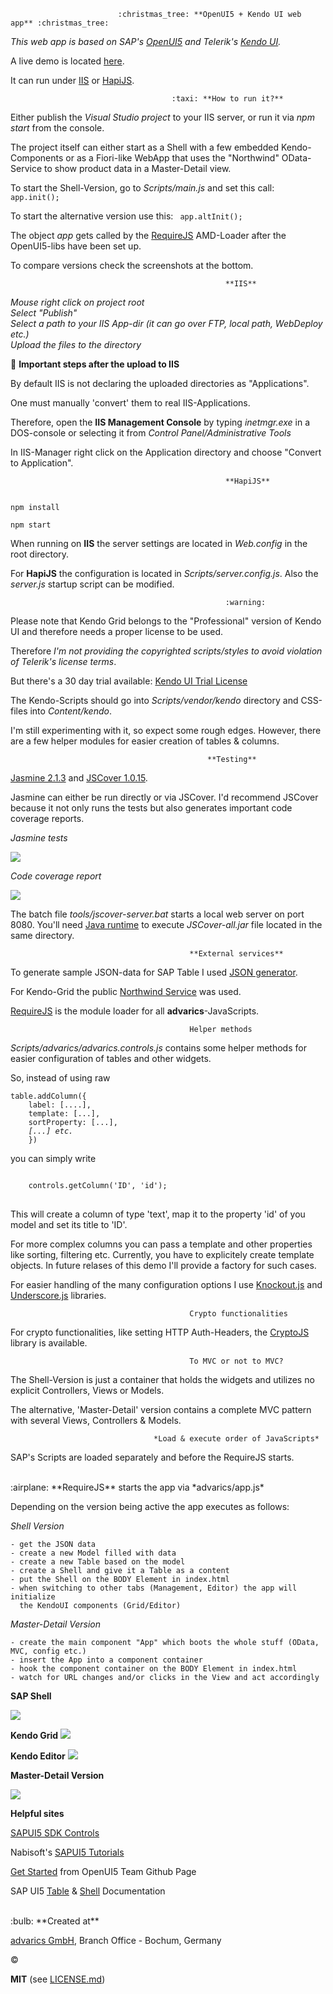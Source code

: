                             :christmas_tree: **OpenUI5 + Kendo UI web app** :christmas_tree:

*This web app is based on SAP's <a href="https://sap.github.io/openui5/" target="_blank">OpenUI5</a> and Telerik's <a href="http://www.telerik.com/kendo-ui" target="_blank">Kendo UI</a>.*

A live demo is located <a href="http://brakmic.de/openui5/" target="_blank">here</a>.

It can run under <a href="http://www.iis.net/" target="_blank">IIS</a> or <a href="http://hapijs.com/" target="_blank">HapiJS</a>.

                                        :taxi: **How to run it?**

Either publish the *Visual Studio project* to your IIS server, or run it via *npm start* from the console.

The project itself can either start as a Shell with a few embedded Kendo-Components 
or as a Fiori-like WebApp that uses the "Northwind" OData-Service to show product data in a Master-Detail view.

To start the Shell-Version, go to *Scripts/main.js* and set this call:
<code>
    app.init();
</code>

To start the alternative version use this:
<code>
    app.altInit();
</code>

The object *app* gets called by the <a href="http://www.requirejs.org" target="_blank">RequireJS</a> AMD-Loader after the OpenUI5-libs have been set up.

To compare versions check the screenshots at the bottom.

                                                    **IIS**

*Mouse right click on project root<br/>
Select "Publish"<br/>
Select a path to your IIS App-dir (it can go over FTP, local path, WebDeploy etc.)<br/>
Upload the files to the directory<br />*

:vertical_traffic_light: **Important steps after the upload to IIS**

By default IIS is not declaring the uploaded directories as "Applications".

One must manually 'convert' them to real IIS-Applications.

Therefore, open the **IIS Management Console** by typing *inetmgr.exe* in a DOS-console or selecting it from *Control Panel/Administrative Tools*

In IIS-Manager right click on the Application directory and choose "Convert to Application".


                                                    **HapiJS**

<code>
npm install
</code>

<code>
npm start
</code>

When running on **IIS** the server settings are located in *Web.config* in the root directory.

For **HapiJS** the configuration is located in  *Scripts/server.config.js*. Also the *server.js* startup script can be modified.

                                                    :warning:

Please note that Kendo Grid belongs to the "Professional" version of Kendo UI and therefore needs a proper license to be used.

Therefore *I'm not providing the copyrighted scripts/styles to avoid violation of Telerik's license terms*.

But there's a 30 day trial available: <a href="http://www.telerik.com/download/kendo-ui" target="_blank">Kendo UI Trial License</a>

The Kendo-Scripts should go into *Scripts/vendor/kendo* directory and CSS-files into *Content/kendo*.

I'm still experimenting with it, so expect some rough edges. However, there are a few
helper modules for easier creation of tables & columns.

                                                **Testing**

<a href="http://jasmine.github.io/2.1/introduction.html" target="_blank">Jasmine 2.1.3</a> and <a href="http://tntim96.github.io/JSCover/" target="_blank">JSCover 1.0.15</a>. 

Jasmine can either be run directly or via JSCover.  I'd recommend JSCover because it not only runs the tests but also generates important code coverage reports.

*Jasmine tests*

<img src="http://c57.imgup.net/jsvocer755a.png" />

*Code coverage report*

<img src="http://k64.imgup.net/jsvocer43a5.png" />

The batch file *tools/jscover-server.bat* starts a local web server on port 8080. You'll need <a href="https://www.java.com/en/download/" target="_blank">Java runtime</a> to execute *JSCover-all.jar* file located in the same directory.

                                            **External services**

To generate sample JSON-data for SAP Table I used <a href="http://www.json-generator.com/" target="_blank">JSON generator</a>.

For Kendo-Grid the public <a href="http://services.odata.org/V3/Northwind/Northwind.svc/" target="_blank">Northwind Service</a> was used.

<a href="http://requirejs.org/" target="_blank">RequireJS</a> is the module loader for all **advarics**-JavaScripts. 

                                            Helper methods

*Scripts/advarics/advarics.controls.js* contains some helper methods for easier configuration of tables and other widgets.

So, instead of using raw
<pre><code>table.addColumn({
    label: [....],
    template: [...],
    sortProperty: [...],
    <i>[...] etc.</i>
    })
</code></pre> you can simply write
<pre>
<code>
    controls.getColumn('ID', 'id');
</code>
</pre> This will create a column of type 'text', map it to the property 'id' of you model and set its title to 'ID'.
For more complex columns you can pass a template and other properties like sorting, filtering etc. Currently, you have to explicitely create template objects. In future relases of this demo I'll provide 
a factory for such cases.

For easier handling of the many configuration options I use <a href="http://knockoutjs.com/" target="_blank">Knockout.js</a> and <a href="http://underscorejs.org/" target="_blank">Underscore.js</a> libraries.

                                            Crypto functionalities

For crypto functionalities, like setting HTTP Auth-Headers, the <a href="https://code.google.com/p/crypto-js/" target="_blank">CryptoJS</a> library is available.

                                            To MVC or not to MVC?

The Shell-Version is just a container that holds the widgets and utilizes no explicit Controllers, Views or Models.

The alternative, 'Master-Detail' version contains a complete MVC pattern with several Views, Controllers & Models.


                                    *Load & execute order of JavaScripts*

SAP's Scripts are loaded separately and before the
RequireJS starts.

<br />
:airplane: **RequireJS** starts the app via *advarics/app.js*

Depending on the version being active the app executes as follows:

*Shell Version*

    - get the JSON data
    - create a new Model filled with data
    - create a new Table based on the model
    - create a Shell and give it a Table as a content
    - put the Shell on the BODY Element in index.html
    - when switching to other tabs (Management, Editor) the app will initialize 
      the KendoUI components (Grid/Editor)


*Master-Detail Version*

    - create the main component "App" which boots the whole stuff (OData, MVC, config etc.)
    - insert the App into a component container
    - hook the component container on the BODY Element in index.html
    - watch for URL changes and/or clicks in the View and act accordingly


**SAP Shell**

<img src="http://j20.imgup.net/table_demoa3a6.png" />

**Kendo Grid**
<img src="http://o06.imgup.net/grid883b.png" />

**Kendo Editor**
<img src="http://c13.imgup.net/editor3b10.png" />

**Master-Detail Version**

<img src="http://s07.imgup.net/main_scree9bcc.png" />

**Helpful sites**

<a href="https://sapui5.netweaver.ondemand.com/sdk/#content/Controls/index.html">SAPUI5 SDK Controls</a>

Nabisoft's <a href="http://www.nabisoft.com/tutorials/sapui5/" target="_blank">SAPUI5 Tutorials</a>

<a href="https://sap.github.io/openui5/getstarted.html" target="_blank">Get Started</a> from OpenUI5 Team Github Page

SAP UI5 <a href="https://sapui5.netweaver.ondemand.com/sdk/test-resources/sap/ui/table/demokit/Table.html" target="_blank">Table</a> & <a href="https://openui5.hana.ondemand.com/#test-resources/sap/ui/ux3/demokit/Shell.html" target="_blank">Shell</a> Documentation

<br />
:bulb: **Created at**

<a href="http://www.advarics.net" target="_blank">advarics GmbH</a>, Branch Office - Bochum, Germany

:copyright:

**MIT** (see <a href="https://github.com/brakmic/OpenUI5_Table_Demo/blob/master/LICENSE.md">LICENSE.md</a>)
